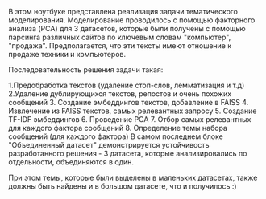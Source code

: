 В этом ноутбуке представлена реализация задачи тематического моделирования. Моделирование проводилось с помощью факторного анализа (PCA) для 3 датасетов, 
которые были получены с помощью парсинга различных сайтов по ключевым словам "компьютер", "продажа". Предполагается, что эти тексты имеют отношение к продаже техники и компьютеров.

Последовательность решения задачи такая:

1.Предобработка текстов (удаление стоп-слов, лемматизация и т.д)
2.Удаление дублирующихся текстов, репостов и очень похожих сообщений
3. Создание эмбеддингов текстов, добавление в FAISS
4. Извлечение из FAISS текстов, самых релевантных запросу
5. Создание TF-IDF эмбеддингов
6. Проведение PCA
7. Отбор самых релевантных для каждого фактора сообщений
8. Определение темы набора сообщений (для каждого фактора)
В самом последнем блоке "Объединенный датасет" демонстрируется устойчивость разработанного решения - 3 датасета, 
которые анализировались по отдельности, объединяются в один.

При этом темы, которые были выделены в маленьких датасетах, также должны быть найдены и в большом датасете, что и получилось :)
